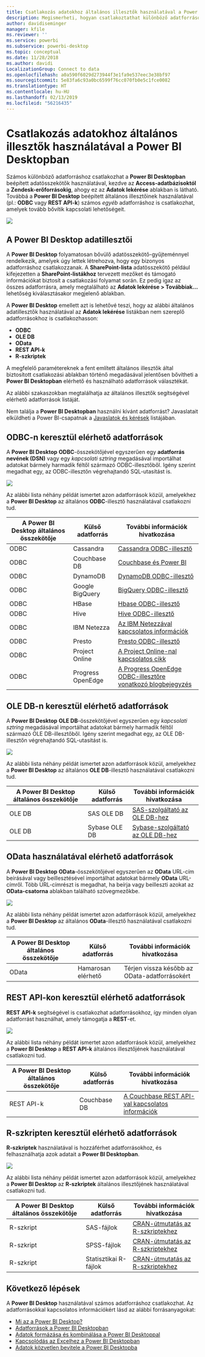 ```yaml
---
title: Csatlakozás adatokhoz általános illesztők használatával a Power BI Desktopban
description: Megismerheti, hogyan csatlakoztathat különböző adatforrásokat általános illesztőkkel a Power BI Desktopban
author: davidiseminger
manager: kfile
ms.reviewer: ''
ms.service: powerbi
ms.subservice: powerbi-desktop
ms.topic: conceptual
ms.date: 11/28/2018
ms.author: davidi
LocalizationGroup: Connect to data
ms.openlocfilehash: a0a590f6029d273944f3e1fa9e537eec3e38bf97
ms.sourcegitcommit: 5e83fa6c93a0bc6599f76cc070fb0e5c1fce0082
ms.translationtype: HT
ms.contentlocale: hu-HU
ms.lasthandoff: 02/13/2019
ms.locfileid: "56216435"
---
```

# <a name="connect-to-data-using-generic-interfaces-in-power-bi-desktop"></a>Csatlakozás adatokhoz általános illesztők használatával a Power BI Desktopban
Számos különböző adatforráshoz csatlakozhat a **Power BI Desktopban** beépített adatösszekötők használatával, kezdve az **Access-adatbázisoktól** a **Zendesk-erőforrásokig**, ahogy ez az **Adatok lekérése** ablakban is látható. Továbbá a **Power BI Desktop** beépített általános illesztőinek használatával (pl.: **ODBC** vagy **REST API-k**) számos *egyéb* adatforráshoz is csatlakozhat, amelyek tovább bővítik kapcsolati lehetőségeit.

![](media/desktop-connect-using-generic-interfaces/generic-data-interfaces_1.png)

## <a name="power-bi-desktop-data-interfaces"></a>A Power BI Desktop adatillesztői
A **Power BI Desktop** folyamatosan bővülő adatösszekötő-gyűjteménnyel rendelkezik, amelyek úgy lettek létrehozva, hogy egy bizonyos adatforráshoz csatlakozzanak. A **SharePoint-lista** adatösszekötő például kifejezetten a **SharePoint-listákhoz** tervezett mezőket és támogató információkat biztosít a csatlakozási folyamat során. Ez pedig igaz az összes adatforrásra, amely megtalálható az **Adatok lekérése > Továbbiak…** lehetőség kiválasztásakor megjelenő ablakban.

A **Power BI Desktop** emellett azt is lehetővé teszi, hogy az alábbi általános adatillesztők használatával az **Adatok lekérése** listákban nem szereplő adatforrásokhoz is csatlakozhasson:

* **ODBC**
* **OLE DB**
* **OData**
* **REST API-k**
* **R-szkriptek**

A megfelelő paramétereknek a fent említett általános illesztők által biztosított csatlakozási ablakban történő megadásával jelentősen bővítheti a **Power BI Desktopban** elérhető és használható adatforrások választékát.

Az alábbi szakaszokban megtalálhatja az általános illesztők segítségével elérhető adatforrások listáját.

Nem találja a **Power BI Desktopban** használni kívánt adatforrást? Javaslatait elküldheti a Power BI-csapatnak a [Javaslatok és kérések](https://ideas.powerbi.com/) listájában.

## <a name="data-sources-accessible-through-odbc"></a>ODBC-n keresztül elérhető adatforrások
A **Power BI Desktop** **ODBC**-összekötőjével egyszerűen egy **adatforrás nevének (DSN)** vagy egy *kapcsolati sztring* megadásával importálhat adatokat bármely harmadik féltől származó ODBC-illesztőből. Igény szerint megadhat egy, az ODBC-illesztőn végrehajtandó SQL-utasítást is.

![](media/desktop-connect-using-generic-interfaces/generic-data-interfaces_2.png)

Az alábbi lista néhány példát ismertet azon adatforrások közül, amelyekhez a **Power BI Desktop** az általános **ODBC**-illesztő használatával csatlakozni tud.

| A Power BI Desktop általános összekötője | Külső adatforrás | További információk hivatkozása |
| --- | --- | --- |
| ODBC |Cassandra |[Cassandra ODBC-illesztő](http://www.simba.com/drivers/cassandra-odbc-jdbc/) |
| ODBC |Couchbase DB |[Couchbase és Power BI](https://powerbi.microsoft.com/blog/visualizing-data-from-couchbase-server-v4-using-power-bi/) |
| ODBC |DynamoDB |[DynamoDB ODBC-illesztő](http://www.simba.com/drivers/dynamodb-odbc-jdbc/) |
| ODBC |Google BigQuery |[BigQuery ODBC-illesztő](http://www.simba.com/drivers/bigquery-odbc-jdbc/) |
| ODBC |HBase |[Hbase ODBC-illesztő](http://www.simba.com/drivers/hbase-odbc-jdbc/) |
| ODBC |Hive |[Hive ODBC-illesztő](http://www.simba.com/drivers/hive-odbc-jdbc/) |
| ODBC |IBM Netezza |[Az IBM Netezzával kapcsolatos információk](https://www.ibm.com/support/knowledgecenter/SSULQD_7.2.1/com.ibm.nz.datacon.doc/c_datacon_plg_overview.html) |
| ODBC |Presto |[Presto ODBC-illesztő](http://www.simba.com/drivers/presto-odbc-jdbc/) |
| ODBC |Project Online |[A Project Online-nal kapcsolatos cikk](desktop-project-online-connect-to-data.md) |
| ODBC |Progress OpenEdge |[A Progress OpenEdge ODBC-illesztőre vonatkozó blogbejegyzés](https://na01.safelinks.protection.outlook.com/?url=https%3A%2F%2Fwww.progress.com%2Fblogs%2Fconnect-microsoft-power-bi-to-openedge-via-odbc-driver&data=02%7C01%7CMatt.Masson%40microsoft.com%7C5e63742e6c454308b58a08d4034b5923%7C72f988bf86f141af91ab2d7cd011db47%7C1%7C0%7C636137069555329811&sdata=gSu2Rq3vZ0uBVOgjaXxd8Y3uBf%2B8DidX6PG33jwAduY%3D&reserved=0) |

## <a name="data-sources-accessible-through-ole-db"></a>OLE DB-n keresztül elérhető adatforrások
A **Power BI Desktop** **OLE DB**-összekötőjével egyszerűen egy *kapcsolati sztring* megadásával importálhat adatokat bármely harmadik féltől származó OLE DB-illesztőből. Igény szerint megadhat egy, az OLE DB-illesztőn végrehajtandó SQL-utasítást is.

![](media/desktop-connect-using-generic-interfaces/generic-data-interfaces_3.png)

Az alábbi lista néhány példát ismertet azon adatforrások közül, amelyekhez a **Power BI Desktop** az általános **OLE DB**-illesztő használatával csatlakozni tud.

| A Power BI Desktop általános összekötője | Külső adatforrás | További információk hivatkozása |
| --- | --- | --- |
| OLE DB |SAS OLE DB |[SAS-szolgáltató az OLE DB-hez](https://support.sas.com/downloads/package.htm?pid=648) |
| OLE DB |Sybase OLE DB |[Sybase-szolgáltató az OLE DB-hez](http://infocenter.sybase.com/help/index.jsp?topic=/com.sybase.infocenter.dc35888.1550/doc/html/jon1256941734395.html) |

## <a name="data-sources-accessible-through-odata"></a>OData használatával elérhető adatforrások
A **Power BI Desktop** **OData**-összekötőjével egyszerűen az **OData** URL-cím beírásával vagy beillesztésével importálhat adatokat bármely **OData** URL-címről. Több URL-címrészt is megadhat, ha beírja vagy beilleszti azokat az **OData-csatorna** ablakban található szövegmezőkbe.

![](media/desktop-connect-using-generic-interfaces/generic-data-interfaces_4.png)

Az alábbi lista néhány példát ismertet azon adatforrások közül, amelyekhez a **Power BI Desktop** az általános **OData**-illesztő használatával csatlakozni tud.

| A Power BI Desktop általános összekötője | Külső adatforrás | További információk hivatkozása |
| --- | --- | --- |
| OData |Hamarosan elérhető |Térjen vissza később az OData-adatforrásokért |

## <a name="data-sources-accessible-through-rest-apis"></a>REST API-kon keresztül elérhető adatforrások
**REST API-k** segítségével is csatlakozhat adatforrásokhoz, így minden olyan adatforrást használhat, amely támogatja a **REST**-et.

![](media/desktop-connect-using-generic-interfaces/generic-data-interfaces_5.png)

Az alábbi lista néhány példát ismertet azon adatforrások közül, amelyekhez a **Power BI Desktop** a **REST API-k** általános illesztőjének használatával csatlakozni tud.

| A Power BI Desktop általános összekötője | Külső adatforrás | További információk hivatkozása |
| --- | --- | --- |
| REST API-k |Couchbase DB |[A Couchbase REST API-val kapcsolatos információk](https://powerbi.microsoft.com/blog/visualizing-data-from-couchbase-server-v4-using-power-bi/) |

## <a name="data-sources-accessible-through-r-script"></a>R-szkripten keresztül elérhető adatforrások
**R-szkriptek** használatával is hozzáférhet adatforrásokhoz, és felhasználhatja azok adatait a **Power BI Desktopban**.

![](media/desktop-connect-using-generic-interfaces/r-scripts-2.png)

Az alábbi lista néhány példát ismertet azon adatforrások közül, amelyekhez a **Power BI Desktop** az **R-szkriptek** általános illesztőjének használatával csatlakozni tud.

| A Power BI Desktop általános összekötője | Külső adatforrás | További információk hivatkozása |
| --- | --- | --- |
| R-szkript |SAS-fájlok |[CRAN-útmutatás az R-szkriptekhez](https://cran.r-project.org/doc/manuals/R-data.html) |
| R-szkript |SPSS-fájlok |[CRAN-útmutatás az R-szkriptekhez](https://cran.r-project.org/doc/manuals/R-data.html) |
| R-szkript |Statisztikai R-fájlok |[CRAN-útmutatás az R-szkriptekhez](https://cran.r-project.org/doc/manuals/R-data.html) |

## <a name="next-steps"></a>Következő lépések
A **Power BI Desktop** használatával számos adatforráshoz csatlakozhat. Az adatforrásokkal kapcsolatos információkért lásd az alábbi forrásanyagokat:

* [Mi az a Power BI Desktop?](desktop-what-is-desktop.md)
* [Adatforrások a Power BI Desktopban](desktop-data-sources.md)
* [Adatok formázása és kombinálása a Power BI Desktoppal](desktop-shape-and-combine-data.md)
* [Kapcsolódás az Excelhez a Power BI Desktopban](desktop-connect-excel.md)   
* [Adatok közvetlen bevitele a Power BI Desktopba](desktop-enter-data-directly-into-desktop.md)   

